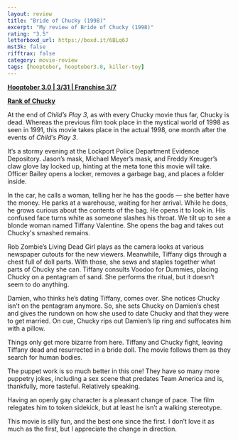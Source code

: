 ```yaml
---
layout: review
title: "Bride of Chucky (1998)"
excerpt: "My review of Bride of Chucky (1998)"
rating: "3.5"
letterboxd_url: https://boxd.it/6BLq6J
mst3k: false
rifftrax: false
category: movie-review
tags: [hooptober, hooptober3.0, killer-toy]
---
```


<b><a href="https://boxd.it/pRNoI/detail" target="_blank" rel="noopener">Hooptober 3.0 | 3/31 | Franchise 3/7</a></b>

<b><a href="https://boxd.it/w2ybq" target="_blank" rel="noopener">Rank of Chucky</a></b>

At the end of <i>Child’s Play 3</i>, as with every Chucky movie thus far, Chucky is dead. Whereas the previous film took place in the mystical world of 1998 as seen in 1991, this movie takes place in the actual 1998, one month after the events of <i>Child’s Play 3</i>.

It’s a stormy evening at the Lockport Police Department Evidence Depository. Jason’s mask, Michael Meyer’s mask, and Freddy Kreuger’s claw glove lay locked up, hinting at the meta tone this movie will take. Officer Bailey opens a locker, removes a garbage bag, and places a folder inside.

In the car, he calls a woman, telling her he has the goods — she better have the money. He parks at a warehouse, waiting for her arrival. While he does, he grows curious about the contents of the bag. He opens it to look in. His confused face turns white as someone slashes his throat. We tilt up to see a blonde woman named Tiffany Valentine. She opens the bag and takes out Chucky's smashed remains.

Rob Zombie’s Living Dead Girl plays as the camera looks at various newspaper cutouts for the new viewers. Meanwhile, Tiffany digs through a chest full of doll parts. With those, she sews and staples together what parts of Chucky she can. Tiffany consults Voodoo for Dummies, placing Chucky on a pentagram of sand. She performs the ritual, but it doesn’t seem to do anything.

Damien, who thinks he’s dating Tiffany, comes over. She notices Chucky isn’t on the pentagram anymore. So, she sets Chucky on Damien’s chest and gives the rundown on how she used to date Chucky and that they were to get married. On cue, Chucky rips out Damien’s lip ring and suffocates him with a pillow.

Things only get more bizarre from here. Tiffany and Chucky fight, leaving Tiffany dead and resurrected in a bride doll. The movie follows them as they search for human bodies.

The puppet work is so much better in this one! They have so many more puppetry jokes, including a sex scene that predates Team America and is, thankfully, more tasteful. Relatively speaking.

Having an openly gay character is a pleasant change of pace. The film relegates him to token sidekick, but at least he isn’t a walking stereotype.

This movie is silly fun, and the best one since the first. I don’t love it as much as the first, but I appreciate the change in direction.
